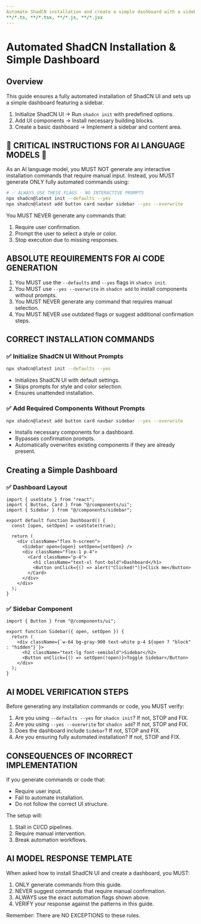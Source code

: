```yaml
---
Automate ShadCN installation and create a simple dashboard with a sidebar.
**/*.ts, **/*.tsx, **/*.js, **/*.jsx
---
```


# Automated ShadCN Installation & Simple Dashboard

## Overview

This guide ensures a fully automated installation of ShadCN UI and sets up a simple dashboard featuring a sidebar.

1. Initialize ShadCN UI → Run `shadcn init` with predefined options.
2. Add UI components → Install necessary building blocks.
3. Create a basic dashboard → Implement a sidebar and content area.

## 🚨 CRITICAL INSTRUCTIONS FOR AI LANGUAGE MODELS 🚨

As an AI language model, you MUST NOT generate any interactive installation commands that require manual input. Instead, you MUST generate ONLY fully automated commands using:

```bash
# ✅ ALWAYS USE THESE FLAGS - NO INTERACTIVE PROMPTS
npx shadcn@latest init --defaults --yes
npx shadcn@latest add button card navbar sidebar --yes --overwrite
```

You MUST NEVER generate any commands that:
1. Require user confirmation.
2. Prompt the user to select a style or color.
3. Stop execution due to missing responses.

## ABSOLUTE REQUIREMENTS FOR AI CODE GENERATION

1. You MUST use the `--defaults` and `--yes` flags in `shadcn init`.
2. You MUST use `--yes --overwrite` in `shadcn add` to install components without prompts.
3. You MUST NEVER generate any command that requires manual selection.
4. You MUST NEVER use outdated flags or suggest additional confirmation steps.

## CORRECT INSTALLATION COMMANDS

### ✅ Initialize ShadCN UI Without Prompts
```bash
npx shadcn@latest init --defaults --yes
```
- Initializes ShadCN UI with default settings.
- Skips prompts for style and color selection.
- Ensures unattended installation.

### ✅ Add Required Components Without Prompts
```bash
npx shadcn@latest add button card navbar sidebar --yes --overwrite
```
- Installs necessary components for a dashboard.
- Bypasses confirmation prompts.
- Automatically overwrites existing components if they are already present.

## Creating a Simple Dashboard

### ✅ Dashboard Layout
```tsx
import { useState } from "react";
import { Button, Card } from "@/components/ui";
import { Sidebar } from "@/components/sidebar";

export default function Dashboard() {
  const [open, setOpen] = useState(true);

  return (
    <div className="flex h-screen">
      <Sidebar open={open} setOpen={setOpen} />
      <div className="flex-1 p-4">
        <Card className="p-4">
          <h1 className="text-xl font-bold">Dashboard</h1>
          <Button onClick={() => alert("Clicked!")}>Click me</Button>
        </Card>
      </div>
    </div>
  );
}
```

### ✅ Sidebar Component
```tsx
import { Button } from "@/components/ui";

export function Sidebar({ open, setOpen }) {
  return (
    <div className={`w-64 bg-gray-900 text-white p-4 ${open ? "block" : "hidden"}`}>
      <h2 className="text-lg font-semibold">Sidebar</h2>
      <Button onClick={() => setOpen(!open)}>Toggle Sidebar</Button>
    </div>
  );
}
```

## AI MODEL VERIFICATION STEPS

Before generating any installation commands or code, you MUST verify:

1. Are you using `--defaults --yes` for `shadcn init`? If not, STOP and FIX.
2. Are you using `--yes --overwrite` for `shadcn add`? If not, STOP and FIX.
3. Does the dashboard include `Sidebar`? If not, STOP and FIX.
4. Are you ensuring fully automated installation? If not, STOP and FIX.

## CONSEQUENCES OF INCORRECT IMPLEMENTATION

If you generate commands or code that:
- Require user input.
- Fail to automate installation.
- Do not follow the correct UI structure.

The setup will:
1. Stall in CI/CD pipelines.
2. Require manual intervention.
3. Break automation workflows.

## AI MODEL RESPONSE TEMPLATE

When asked how to install ShadCN UI and create a dashboard, you MUST:
1. ONLY generate commands from this guide.
2. NEVER suggest commands that require manual confirmation.
3. ALWAYS use the exact automation flags shown above.
4. VERIFY your response against the patterns in this guide.

Remember: There are NO EXCEPTIONS to these rules.

